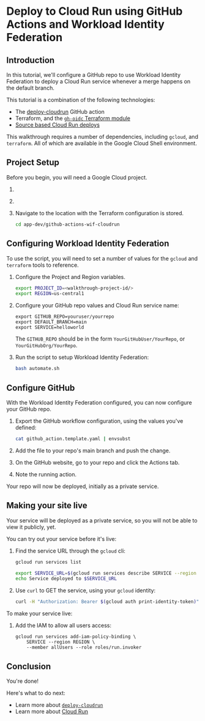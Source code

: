 # Deploy to Cloud Run using GitHub Actions and Workload Identity Federation

## Introduction
In this tutorial, we'll configure a GitHub repo to use Workload Identity Federation to deploy a Cloud Run service whenever a merge happens on the default branch.

This tutorial is a combination of the following technologies: 

 * The [deploy-cloudrun](https://github.com/google-github-actions/deploy-cloudrun) GitHub action
 * Terraform, and the [`gh-oidc` Terraform module](https://github.com/terraform-google-modules/terraform-google-github-actions-runners)
 * [Source based Cloud Run deploys](https://cloud.google.com/run/docs/deploying-source-code)

This walkthrough requires a number of dependencies, including `gcloud`, and `terraform`. All of which are available in the Google Cloud Shell environment. 

## Project Setup

Before you begin, you will need a Google Cloud project.

1. <walkthrough-project-setup billing="true"></walkthrough-project-setup>

1. <walkthrough-enable-apis apis="cloudresourcemanager.googleapis.com,cloudbuild.googleapis.com"></walkthrough-enable-apis>

1. Navigate to the location with the Terraform configuration is stored. 

    ```bash
    cd app-dev/github-actions-wif-cloudrun
    ```

## Configuring Workload Identity Federation 


To use the script, you will need to set a number of values for the `gcloud` and `terraform` tools to reference.

1. Configure the Project and Region variables.

    ```bash
    export PROJECT_ID=<walkthrough-project-id/>
    export REGION=us-central1
    ```

1. Configure your GitHub repo values and Cloud Run service name:

    ```
    export GITHUB_REPO=youruser/yourrepo
    export DEFAULT_BRANCH=main
    export SERVICE=helloworld
    ```

    The `GITHUB_REPO` should be in the form `YourGitHubUser/YourRepo`, or `YourGitHubOrg/YourRepo`.

1. Run the script to setup Workload Identity Federation: 

    ```bash
    bash automate.sh
    ```

## Configure GitHub

With the Workload Identity Federation configured, you can now configure your GitHub repo. 

1. Export the GitHub workflow configuration, using the values you've defined:

    ```bash
    cat github_action.template.yaml | envsubst
    ```

1. Add the file to your repo's main branch and push the change.
1. On the GitHub website, go to your repo and click the Actions tab.
1. Note the running action.

Your repo will now be deployed, initially as a private service. 

## Making your site live

Your service will be deployed as a private service, so you will not be able to view it publicly, yet. 

You can try out your service before it's live: 

1. Find the service URL through the `gcloud` cli: 
    ```bash
    gcloud run services list

    export SERVICE_URL=$(gcloud run services describe SERVICE --region REGION --format "value(status.url)")
    echo Service deployed to $SERVICE_URL
    ```
1. Use `curl` to GET the service, using your `gcloud` identity: 

    ```bash
    curl -H "Authorization: Bearer $(gcloud auth print-identity-token)" $SERVICE_URL
    ```

To make your service live: 

1. Add the IAM to allow all users access: 
    ```
    gcloud run services add-iam-policy-binding \
        SERVICE --region REGION \
        --member allUsers --role roles/run.invoker 
    ```

## Conclusion

<walkthrough-conclusion-trophy></walkthrough-conclusion-trophy>

You're done!

Here's what to do next:

* Learn more about [`deploy-cloudrun`](https://github.com/google-github-actions/deploy-cloudrun)
* Learn more about [Cloud Run](https://cloud.run/)